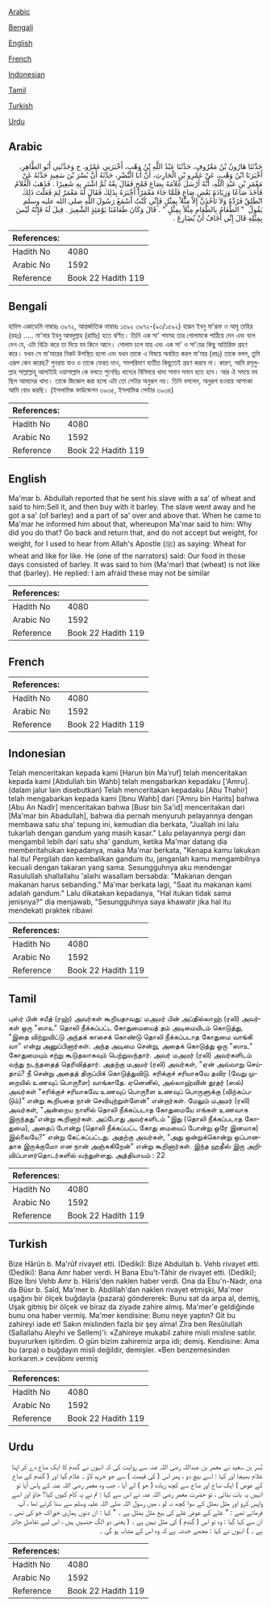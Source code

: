 [Arabic](#arabic)

[Bengali](#bengali)

[English](#english)

[French](#french)

[Indonesian](#indonesian)

[Tamil](#tamil)

[Turkish](#turkish)

[Urdu](#urdu)

## Arabic


<div dir="rtl" lang="ar" style={{fontSize:'larger',backgroundColor:'#f8f9fa',padding:20}}>
حَدَّثَنَا هَارُونُ بْنُ مَعْرُوفٍ، حَدَّثَنَا عَبْدُ اللَّهِ بْنُ وَهْبٍ، أَخْبَرَنِي عَمْرٌو، ح وَحَدَّثَنِي أَبُو الطَّاهِرِ، أَخْبَرَنَا ابْنُ وَهْبٍ، عَنْ عَمْرِو بْنِ الْحَارِثِ، أَنَّ أَبَا النَّضْرِ، حَدَّثَهُ أَنَّ بُسْرَ بْنَ سَعِيدٍ حَدَّثَهُ عَنْ مَعْمَرِ بْنِ عَبْدِ اللَّهِ، أَنَّهُ أَرْسَلَ غُلاَمَهُ بِصَاعِ قَمْحٍ فَقَالَ بِعْهُ ثُمَّ اشْتَرِ بِهِ شَعِيرًا ‏.‏ فَذَهَبَ الْغُلاَمُ فَأَخَذَ صَاعًا وَزِيَادَةَ بَعْضِ صَاعٍ فَلَمَّا جَاءَ مَعْمَرًا أَخْبَرَهُ بِذَلِكَ فَقَالَ لَهُ مَعْمَرٌ لِمَ فَعَلْتَ ذَلِكَ انْطَلِقْ فَرُدَّهُ وَلاَ تَأْخُذَنَّ إِلاَّ مِثْلاً بِمِثْلٍ فَإِنِّي كُنْتُ أَسْمَعُ رَسُولَ اللَّهِ صلى الله عليه وسلم يَقُولُ ‏ "‏ الطَّعَامُ بِالطَّعَامِ مِثْلاً بِمِثْلٍ ‏"‏ ‏.‏ قَالَ وَكَانَ طَعَامُنَا يَوْمَئِذٍ الشَّعِيرَ ‏.‏ قِيلَ لَهُ فَإِنَّهُ لَيْسَ بِمِثْلِهِ قَالَ إِنِّي أَخَافُ أَنْ يُضَارِعَ ‏.‏
</div>
<div style={{backgroundColor:'#f8f9fa',padding:20, marginBottom: 10}}><table> <thead> <tr> <th>References:</th> <th></th> </tr> </thead> <tbody><tr><td>Hadith No</td><td>4080</td></tr><tr><td>Arabic No</td><td>1592</td></tr><tr><td>Reference</td><td>Book 22 Hadith 119</td></tr></tbody></table></div>

## Bengali


<div dir="ltr" lang="bn" style={{fontSize:'larger',backgroundColor:'#f8f9fa',padding:20}}>
হাদিস একাডেমি নাম্বারঃ ৩৯৭২, আন্তর্জাতিক নাম্বারঃ ১৫৯২ ৩৯৭২-(৯৩/১৫৯২) হারূন ইবনু মা’রূফ ও আবূ তাহির (রহঃ) ..... মা'মার ইবনু আবদুল্লাহ (রাযিঃ) হতে বর্ণিত। তিনি এক সা' গমসহ তার গোলামকে পাঠিয়ে দেন এবং বলে দেন যে, এটা বিক্রি করে তা দিয়ে যব কিনে আনে। গোলাম চলে যায় এবং এক সা' ও সা’য়ের কিছু অতিরিক্ত গ্রহণ করে। যখন সে মা'মারের নিকট উপস্থিত হলো এবং যখন তাকে এ বিষয়ে অবহিত করল মা'মার (রহঃ) তাকে বলল, তুমি এরূপ কেন করেছ? পুনরায় যাও ও তাকে ফেরত দাও, সমপরিমাণ ব্যতীত কিছুতেই গ্রহণ করবে না। কারণ, আমি রসূলুল্লাহ সাল্লাল্লাহু আলাইহি ওয়াসাল্লাম কে বলতে শুনেছিঃ খাদ্যের বিনিময়ে খাদ্য সমান সমান হতে হবে। আর ঐ সময়ে যব ছিল আমাদের খাদ্য। তাকে জিজ্ঞেস করা হলো এটা তো সেটার অনুরূপ নয়। তিনি বললেন, অনুরূপ হওয়ার আশংকা আমি বোধ করছি। (ইসলামিক ফাউন্ডেশন ৩৯৩৫, ইসলামিক সেন্টার ৩৯৩৪)
</div>
<div style={{backgroundColor:'#f8f9fa',padding:20, marginBottom: 10}}><table> <thead> <tr> <th>References:</th> <th></th> </tr> </thead> <tbody><tr><td>Hadith No</td><td>4080</td></tr><tr><td>Arabic No</td><td>1592</td></tr><tr><td>Reference</td><td>Book 22 Hadith 119</td></tr></tbody></table></div>

## English


<div dir="ltr" lang="en" style={{fontSize:'larger',backgroundColor:'#f8f9fa',padding:20}}>
Ma'mar b. Abdullah reported that he sent his slave with a sa' of wheat and said to him:Sell it, and then buy with it barley. The slave went away and he got a sa' (of barley) and a part of sa' over and above that. When he came to Ma'mar he informed him about that, whereupon Ma'mar said to him: Why did you do that? Go back and return that, and do not accept but weight, for weight, for I used to hear from Allah's Apostle (ﷺ) as saying: Wheat for wheat and like for like. He (one of the narrators) said: Our food in those days consisted of barley. It was said to him (Ma'mar) that (wheat) is not like that (barley). He replied: I am afraid these may not be similar
</div>
<div style={{backgroundColor:'#f8f9fa',padding:20, marginBottom: 10}}><table> <thead> <tr> <th>References:</th> <th></th> </tr> </thead> <tbody><tr><td>Hadith No</td><td>4080</td></tr><tr><td>Arabic No</td><td>1592</td></tr><tr><td>Reference</td><td>Book 22 Hadith 119</td></tr></tbody></table></div>

## French


<div dir="ltr" lang="fr" style={{fontSize:'larger',backgroundColor:'#f8f9fa',padding:20}}>

</div>
<div style={{backgroundColor:'#f8f9fa',padding:20, marginBottom: 10}}><table> <thead> <tr> <th>References:</th> <th></th> </tr> </thead> <tbody><tr><td>Hadith No</td><td>4080</td></tr><tr><td>Arabic No</td><td>1592</td></tr><tr><td>Reference</td><td>Book 22 Hadith 119</td></tr></tbody></table></div>

## Indonesian


<div dir="ltr" lang="id" style={{fontSize:'larger',backgroundColor:'#f8f9fa',padding:20}}>
Telah menceritakan kepada kami [Harun bin Ma'ruf] telah menceritakan kepada kami [Abdullah bin Wahb] telah mengabarkan kepadaku ['Amru]. (dalam jalur lain disebutkan) Telah menceritakan kepadaku [Abu Thahir] telah mengabarkan kepada kami [Ibnu Wahb] dari ['Amru bin Harits] bahwa [Abu An Nadlr] menceritakan bahwa [Busr bin Sa'id] menceritakan dari [Ma'mar bin Abadullah], bahwa dia pernah menyuruh pelayannya dengan membawa satu sha' tepung ini, kemudian dia berkata, "Juallah ini lalu tukarlah dengan gandum yang masih kasar." Lalu pelayannya pergi dan mengambil lebih dari satu sha' gandum, ketika Ma'mar datang dia memberitahukan kepadanya, maka Ma'mar berkata, "Kenapa kamu lakukan hal itu! Pergilah dan kembalikan gandum itu, janganlah kamu mengambilnya kecuali dengan takaran yang sama. Sesungguhnya aku mendengar Rasulullah shallallahu 'alaihi wasallam bersabda: "Makanan dengan makanan harus sebanding." Ma'mar berkata lagi, "Saat itu makanan kami adalah gandum." Lalu dikatakan kepadanya, "Hal itukan tidak sama jenisnya?" dia menjawab, "Sesungguhnya saya khawatir jika hal itu mendekati praktek ribawi
</div>
<div style={{backgroundColor:'#f8f9fa',padding:20, marginBottom: 10}}><table> <thead> <tr> <th>References:</th> <th></th> </tr> </thead> <tbody><tr><td>Hadith No</td><td>4080</td></tr><tr><td>Arabic No</td><td>1592</td></tr><tr><td>Reference</td><td>Book 22 Hadith 119</td></tr></tbody></table></div>

## Tamil


<div dir="ltr" lang="ta" style={{fontSize:'larger',backgroundColor:'#f8f9fa',padding:20}}>
புஸ்ர் பின் சயீத் (ரஹ்) அவர்கள் கூறியதாவது: மஅமர் பின் அப்தில்லாஹ் (ரலி) அவர்கள் ஒரு "ஸாஉ" தொலி நீக்கப்பட்ட கோதுமையைத் தம் அடிமையிடம் கொடுத்து, "இதை விற்றுவிட்டு அந்தக் காசைக் கொண்டு தொலி நீக்கப்படாத கோதுமை வாங்கி வா" என்று அனுப்பினார்கள். அந்த அடிமை சென்று, அதைக் கொடுத்து ஒரு "ஸாஉ" கோதுமையும் சற்று கூடுதலாகவும் பெற்றுவந்தார். அவர் மஅமர் (ரலி) அவர்களிடம் வந்து நடந்ததைத் தெரிவித்தார். அதற்கு மஅமர் (ரலி) அவர்கள், "ஏன் அவ்வாறு செய்தாய்? நீ சென்று அதைத் திருப்பிக் கொடுத்துவிடு. சரிக்குச் சரியாகவே தவிர (வேறு முறையில் உணவுப் பொருளை) வாங்காதே. ஏனெனில், அல்லாஹ்வின் தூதர் (ஸல்) அவர்கள் "சரிக்குச் சரியாகவே உணவுப் பொருளை உணவுப் பொருளுக்கு (விற்கப்படும்)" என்று கூறியதை நான் செவியுற்றுள்ளேன்" என்றார்கள். மேலும் மஅமர் (ரலி) அவர்கள், "அன்றைய நாளில் தொலி நீக்கப்படாத கோதுமையே எங்கள் உணவாக இருந்தது"என்று கூறினார்கள். அப்போது அவர்களிடம் "இது (தொலி நீக்கப்படாத கோதுமை), அதைப் போன்று (தொலி நீக்கப்பட்ட கோது மையைப் போன்று ஒரே இனமாக) இல்லையே?" என்று கேட்கப்பட்டது. அதற்கு அவர்கள், "அது ஒன்றுக்கொன்று ஒப்பானதாக இருக்குமோ என நான் அஞ்சுகிறேன்" என்று கூறினார்கள். இந்த ஹதீஸ் இரு அறிவிப்பாளர்தொடர்களில் வந்துள்ளது. அத்தியாயம் : 22
</div>
<div style={{backgroundColor:'#f8f9fa',padding:20, marginBottom: 10}}><table> <thead> <tr> <th>References:</th> <th></th> </tr> </thead> <tbody><tr><td>Hadith No</td><td>4080</td></tr><tr><td>Arabic No</td><td>1592</td></tr><tr><td>Reference</td><td>Book 22 Hadith 119</td></tr></tbody></table></div>

## Turkish


<div dir="ltr" lang="tr" style={{fontSize:'larger',backgroundColor:'#f8f9fa',padding:20}}>
Bize Hârûn b. Ma'rûf rivayet etti. (Dediki): Bize Abdullah b. Vehb rivayet etti. (Dediki): Bana Amr haber verdi. H Bana Ebu't-Tâhir de rivayet etti. (Dediki); Bize İbni Vehb Amr b. Hâris'den naklen haber verdi. Ona da Ebu'n-Nadr, ona da Büsr b. Saîd, Ma'mer b. Abdillah'dan naklen rivayet etmişki, Ma'mer uşağını bir ölçek buğdayla (pazara) göndererek: Bunu sat da arpa al, demiş, Uşak gitmiş bir ölçek ve biraz da ziyade zahire almış. Ma'mer'e geldiğinde bunu ona haber vermiş. Ma'mer kendisine: Bunu neye yaptın? Git bu zahireyi iade et! Sakın mislinden fazla bir şey alma! Zîra ben Resûlullah (Sallallahu Aleyhi ve Sellem)'i: «Zahireye mukabil zahire misli misline satılır. buyururken işitirdim. O gün bizim zahiremiz arpa idi; demiş. Kendisine: Ama bu (arpa) o buğdayın misli değildir, demişler. «Ben benzemesinden korkarım.» cevâbını vermiş
</div>
<div style={{backgroundColor:'#f8f9fa',padding:20, marginBottom: 10}}><table> <thead> <tr> <th>References:</th> <th></th> </tr> </thead> <tbody><tr><td>Hadith No</td><td>4080</td></tr><tr><td>Arabic No</td><td>1592</td></tr><tr><td>Reference</td><td>Book 22 Hadith 119</td></tr></tbody></table></div>

## Urdu


<div dir="rtl" lang="ur" style={{fontSize:'larger',backgroundColor:'#f8f9fa',padding:20}}>
بُسر بن سعید نے معمر بن عبداللہ رضی اللہ عنہ سے روایت کی کہ انہوں نے گندم کا ایک صاع دے کر اپنا غلام بھیجا اور کہا : اسے بیچ دو ، پھر اس ( کی قیمت ) سے جو خرید لاؤ ۔ غلام گیا اور ( گندم کے صاع کے عوض ) ایک صاع اور صاع سے کچھ زیادہ ( جو ) لے آیا ، جب وہ معمر رضی اللہ عنہ کے پاس آیا تو انہیں یہ بات بتائی ، تو حضرت معمر رضی اللہ عنہ نے اس سے کہا : تم نے یہ کام کیوں کیا؟ جاؤ اور اسے واپس کرو اور مثل بمثل کے سوا کچھ نہ لو ، میں رسول اللہ صلی اللہ علیہ وسلم سے سنا کرتے تھا ، آپ فرماتے تھے : " غلے کے عوض غلے کی بیع مثل بمثل ہے ۔ " کہا : ان دنوں ہماری خوراک جَو کی تھی ۔ ان سے کہا گیا : وہ تو اس ( گندم ) کی مثل نہیں ہے ۔ ( یعنی دو الگ جنسیں ہیں ، اس لیے تفاضل جائز ہے ۔ ) انہوں نے کہا : مجھے خدشہ ہے کہ وہ اس کے مشابہ ہو گی ۔
</div>
<div style={{backgroundColor:'#f8f9fa',padding:20, marginBottom: 10}}><table> <thead> <tr> <th>References:</th> <th></th> </tr> </thead> <tbody><tr><td>Hadith No</td><td>4080</td></tr><tr><td>Arabic No</td><td>1592</td></tr><tr><td>Reference</td><td>Book 22 Hadith 119</td></tr></tbody></table></div>